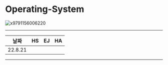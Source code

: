 # Operating-System


![x9791156006220](https://user-images.githubusercontent.com/40584381/184399238-213ce8a7-66cd-45f1-878c-883bc7765103.jpg)


---

|날짜|HS|EJ|HA|
|---|---|---|---|
|22.8.21||||
---
